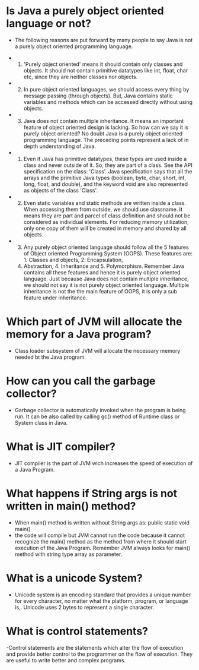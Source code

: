 # Is Java a purely object oriented language or not?

- The following reasons are put forward by many people to say Java is not a purely object oriented
programming language.

- 1. 'Purely object oriented' means it should contain only classes and objects. It should not contain
    primitive datatypes like int, float, char etc, since they are neither classes nor objects.

- 2. In pure object oriented languages, we should access every thing by message passing 
  (through objects). But, Java contains static variables and methods which can be accessed 
  directly without using objects.

- 3. Java does not contain multiple inheritance. It means an important feature of object 
  oriented design is lacking. So how can we say it is purely object oriented?
No doubt Java is a purely object oriented programming language. The preceding points 
  represent a lack of in depth understanding of Java.

- 1. Even if Java has primitive datatypes, these types are used inside a class and never 
  outside of it. So, they are part of a class. See the API specification on the class: 'Class'. 
  Java specification says that all the arrays and the primitive Java types (boolean, byte, char, 
  short, int, long, float, and double), and the keyword void are also represented as objects 
  of the class 'Class'.

- 2. Even static variables and static methods are written inside a class. When accessing them 
  from outside, we should use classname. It means they are part and parcel of class definition 
  and should not be considered as individual elements. For reducing memory utilization, only one 
  copy of them will be created in memory and shared by all objects.

- 3. Any purely object oriented language should follow all the 5 features of Object oriented 
   Programming System (OOPS). These features are: 1. Classes and objects, 2. Encapsulation, 
  3. Abstraction, 4. Inheritance and 5. Polymorphism. Remember Java contains all these features 
  and hence it is purely object oriented language. Just because Java does not contain multiple inheritance, 
  we should not say it is not purely object oriented language. Multiple inheritance is not the 
     the main feature of OOPS, it is only a sub feature under inheritance.
     
# Which part of JVM will allocate the memory for a Java program?
 - Class loader subsystem of JVM will allocate the necessary memory needed bt the Java program.
 
 # How can you call the garbage collector?
 - Garbage collector is automatically invoked when the program is being run. It can be also called by calling gc() 
 method of Runtime class or System class in Java.
 
 # What is JIT compiler?
 - JIT compiler is the part of JVM wich increases the speed of execution of a Java Program.
 
 # What happens if String args  is not written in main() method?
 
 - When main() method is written without String args as:
 public static void main()
 - the code will compile but JVM cannot run the code because it cannot recognize the main() 
 method as the method from where it should start execution of the Java Program. Remember JVM always looks for main() method with string 
 type array as parameter.
 
 # What is a unicode System?
 - Unicode system is an encoding standard that provides a unique number for every character, 
 no matter what the platform, program, or language is,. Unicode uses 2 bytes to represent a single character.
 
 # What is control statements?
 -Control statements are the statements which alter the flow of execution and provide better control to the programmer on the flow of execution. 
 They are useful to write better and complex programs.
 